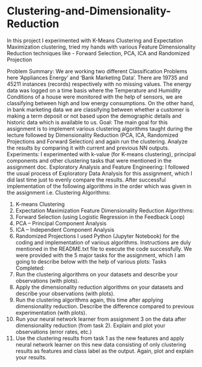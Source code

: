 # Clustering-and-Dimensionality-Reduction
In this project I experimented with K-Means Clustering and Expectation Maximization clustering, tried my hands with various Feature Dimensionality Reduction techniques like - Forward Selection, PCA, ICA and Randomized Projection

Problem Summary:
We are working two different Classification Problems here ‘Appliances Energy’ and ‘Bank Marketing Data’. There are 19735 and 45211 instances (records) respectively with no missing values. The energy data was logged on a time basis where the Temperature and Humidity Conditions of a house were monitored with the help of sensors, we are classifying between high and low energy consumptions.
On the other hand, in bank marketing data we are classifying between whether a customer is making a term deposit or not based upon the demographic details and historic data which is available to us.
Goal:
The main goal for this assignment is to implement various clustering algorithms taught during the lecture followed by Dimensionality Reduction (PCA, ICA, Randomized Projections and Forward Selection) and again run the clustering. Analyze the results by comparing it with current and previous NN outputs.
Experiments:
I experimented with k-value (for K-means clustering), principal components and other clustering tasks that were mentioned in the assignment doc.
Exploratory Analysis and Feature Engineering:
I followed the usual process of Exploratory Data Analysis for this assignment, which I did last time just to evenly compare the results.
After successful implementation of the following algorithms in the order which was given in the assignment i.e.
Clustering Algorithms:
1. K-means Clustering
2. Expectation Maximization
Feature Dimensionality Reduction Algorithms:
1. Forward Selection (using Logistic Regression in the Feedback Loop)
2. PCA – Principal Component Analysis
3. ICA – Independent Component Analysis
4. Randomized Projections
I used Python (Jupyter Notebook) for the coding and implementation of various algorithms. Instructions are duly mentioned in the README.txt file to execute the code successfully.
We were provided with the 5 major tasks for the assignment, which I am going to describe below with the help of various plots:
Tasks Completed:
1. Run the clustering algorithms on your datasets and describe your observations (with plots).
2. Apply the dimensionality reduction algorithms on your datasets and describe your observations (with plots).
3. Run the clustering algorithms again, this time after applying dimensionality reduction. Describe the difference compared to previous experimentation (with plots).
4. Run your neural network learner from assignment 3 on the data after dimensionality reduction (from task 2). Explain and plot your observations (error rates, etc.)
5. Use the clustering results from task 1 as the new features and apply neural network learner on this new data consisting of only clustering results as features and class label as the output. Again, plot and explain your results.
